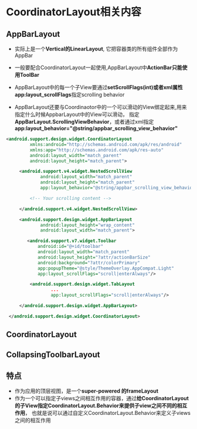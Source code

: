 # CoordinatorLayout相关内容

## AppBarLayout

- 实际上是一个**Vertical的LinearLayout**, 它把容器类的所有组件全部作为AppBar

- 一般要配合CoordinatorLayout一起使用,AppBarLayout中**ActionBar只能使用ToolBar**

- AppBarLayout中的每一个子View要通过**setScrollFlags(int)**或者xml属性**app:layout_scrollFlags**指定scrolling behavior

- AppBarLayout还要与Coordinaotor中的一个可以滑动的View绑定起来,用来指定什么时候AppbarLayout中的View可以滑动，
 指定**AppBarLayout.ScrollingViewBehavior**，或者通过xml指定**app:layout_behavior="@string/appbar_scrolling_view_behavior"**

```xml
<android.support.design.widget.CoordinatorLayout
         xmlns:android="http://schemas.android.com/apk/res/android"
         xmlns:app="http://schemas.android.com/apk/res-auto"
         android:layout_width="match_parent"
         android:layout_height="match_parent">

     <android.support.v4.widget.NestedScrollView
             android:layout_width="match_parent"
             android:layout_height="match_parent"
             app:layout_behavior="@string/appbar_scrolling_view_behavior">

         <!-- Your scrolling content -->

     </android.support.v4.widget.NestedScrollView>

     <android.support.design.widget.AppBarLayout
             android:layout_height="wrap_content"
             android:layout_width="match_parent">

        <android.support.v7.widget.Toolbar
            android:id="@+id/toolbar"
            android:layout_width="match_parent"
            android:layout_height="?attr/actionBarSize"
            android:background="?attr/colorPrimary"
            app:popupTheme="@style/ThemeOverlay.AppCompat.Light"
            app:layout_scrollFlags="scroll|enterAlways"/>

         <android.support.design.widget.TabLayout
                 ...
                 app:layout_scrollFlags="scroll|enterAlways"/>

     </android.support.design.widget.AppBarLayout>

 </android.support.design.widget.CoordinatorLayout>
```

## CoordinatorLayout

## CollapsingToolbarLayout

## 特点

- 作为应用的顶层视图，是一个**super-powered 的frameLayout**
- 作为一个可以指定子views之间相互作用的容器，通过**给CoordinatorLayout的子View指定CoordinatorLayout.Behavior来提供子view之间不同的相互作用**，
 也就是说可以通过自定义CoordinatorLayout.Behavior来定义子views之间的相互作用